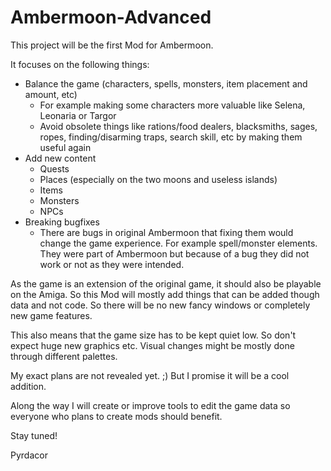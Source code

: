 # Ambermoon-Advanced

This project will be the first Mod for Ambermoon.

It focuses on the following things:
- Balance the game (characters, spells, monsters, item placement and amount, etc)
  - For example making some characters more valuable like Selena, Leonaria or Targor
  - Avoid obsolete things like rations/food dealers, blacksmiths, sages, ropes, finding/disarming traps, search skill, etc by making them useful again
- Add new content
  - Quests
  - Places (especially on the two moons and useless islands)
  - Items
  - Monsters
  - NPCs
- Breaking bugfixes
  - There are bugs in original Ambermoon that fixing them would change the game experience. For example spell/monster elements. They were part of Ambermoon but because of a bug they did not work or not as they were intended.

As the game is an extension of the original game, it should also be playable on the Amiga. So this Mod will mostly add things that can be added though data and not code. So there will be no new fancy windows or completely new game features.

This also means that the game size has to be kept quiet low. So don't expect huge new graphics etc. Visual changes might be mostly done through different palettes.


My exact plans are not revealed yet. ;) But I promise it will be a cool addition.

Along the way I will create or improve tools to edit the game data so everyone who plans to create mods should benefit.


Stay tuned!

Pyrdacor


